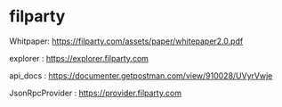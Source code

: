 # filparty

Whitpaper:  https://filparty.com/assets/paper/whitepaper2.0.pdf

explorer :  https://explorer.filparty.com

api_docs : https://documenter.getpostman.com/view/910028/UVyrVwje

JsonRpcProvider :  https://provider.filparty.com
